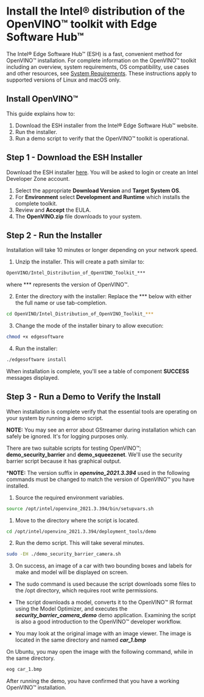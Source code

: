 # Install the Intel® distribution of the OpenVINO™ toolkit with Edge Software Hub™

The Intel® Edge Software Hub™ (ESH) is a fast, convenient method for OpenVINO™ installation. For complete information on the OpenVINO™ toolkit including an overview, system requirements, OS compatibility, use cases and other resources, see [System Requirements](https://software.intel.com/content/www/us/en/develop/tools/openvino-toolkit/system-requirements.html). These instructions apply to supported versions of Linux and macOS only.

## Install OpenVINO™

This guide explains how to:

1. Download the ESH installer from the Intel® Edge Software Hub™ website. 
2. Run the installer.
3. Run a demo script to verify that the OpenVINO™ toolkit is operational.

## Step 1 - Download the ESH Installer

Download the ESH installer [here](https://software.intel.com/iot/edgesoftwarehub/download/home/OpenVINO). 
You will be asked to login or create an Intel Developer Zone account.

1. Select the appropriate **Download Version** and **Target System OS**. 
2. For **Environment** select **Development and Runtime** which installs the complete toolkit.
3. Review and **Accept** the EULA.
4. The **OpenVINO.zip** file downloads to your system.

## Step 2 - Run the Installer

Installation will take 10 minutes or longer depending on your network speed.

1. Unzip the installer.  This will create a path similar to:
  ```sh
  OpenVINO/Intel_Distribution_of_OpenVINO_Toolkit_***
  ```
  
  where *** represents the version of OpenVINO™. 
  
 2. Enter the directory with the installer:
  Replace the *** below with either the full name or use tab-completion.

 ```sh
 cd OpenVINO/Intel_Distribution_of_OpenVINO_Toolkit_***
 ```
3. Change the mode of the installer binary to allow execution:

```sh
chmod +x edgesoftware
```

4. Run the installer:
```sh
./edgesoftware install
```
When installation is complete, you'll see a table of component **SUCCESS** messages displayed.

## Step 3 - Run a Demo to Verify the Install

When installation is complete verify that the essential tools are operating on your system by running a demo script.

**NOTE:** You may see an error about GStreamer during installation which can safely be ignored. It's for logging purposes only.

There are two suitable scripts for testing OpenVINO™; **demo_security_barrier** and **demo_squeezenet**.  We'll use the security barrier script because it has graphical output.

***NOTE:** The version suffix in ***openvino_2021.3.394*** used in the following commands must be changed to match the version of OpenVINO™ you have installed.

1. Source the required environment variables.
```sh
source /opt/intel/openvino_2021.3.394/bin/setupvars.sh
```

1. Move to the directory where the script is located.
```sh
cd /opt/intel/openvino_2021.3.394/deployment_tools/demo
```

2. Run the demo script.  This will take several minutes.
```sh
sudo -EH ./demo_security_barrier_camera.sh
```
3. On success, an image of a car with two bounding boxes and labels for make and model will be displayed on screen.

* The sudo command is used because the script downloads some files to the /opt directory, which requires root write permissions.

* The script downloads a model, converts it to the OpenVINO™ IR format using the Model Optimizer, and executes the ***security_barrier_camera_demo*** demo application.  Examining the script is also a good introduction to the OpenVINO™ developer workflow.

* You may look at the original image with an image viewer.  The image is located in the same directory and named ***car_1.bmp***

On Ubuntu, you may open the image with the following command, while in the same directory.
```sh
eog car_1.bmp
```


After running the demo, you have confirmed that you have a working OpenVINO™ installation.
